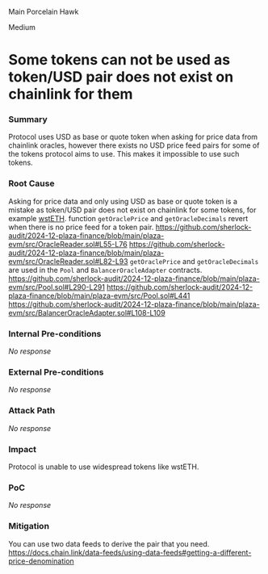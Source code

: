 Main Porcelain Hawk

Medium

# Some tokens can not be used as token/USD pair does not exist on chainlink for them

### Summary

Protocol uses USD as base or quote token when asking for price data from chainlink oracles, however there exists no USD price feed pairs for some of the tokens protocol aims to use. This makes it impossible to use such tokens.

### Root Cause

Asking for price data and only using USD as base or quote token is a mistake as token/USD pair does not exist on chainlink for some tokens, for example [wstETH](https://docs.chain.link/data-feeds/price-feeds/addresses?network=base&page=1&search=wsteth#base-mainnet).
function `getOraclePrice` and `getOracleDecimals` revert when there is no price feed for a token pair.
https://github.com/sherlock-audit/2024-12-plaza-finance/blob/main/plaza-evm/src/OracleReader.sol#L55-L76
https://github.com/sherlock-audit/2024-12-plaza-finance/blob/main/plaza-evm/src/OracleReader.sol#L82-L93
`getOraclePrice` and `getOracleDecimals` are used in the `Pool` and `BalancerOracleAdapter` contracts.
https://github.com/sherlock-audit/2024-12-plaza-finance/blob/main/plaza-evm/src/Pool.sol#L290-L291
https://github.com/sherlock-audit/2024-12-plaza-finance/blob/main/plaza-evm/src/Pool.sol#L441
https://github.com/sherlock-audit/2024-12-plaza-finance/blob/main/plaza-evm/src/BalancerOracleAdapter.sol#L108-L109

### Internal Pre-conditions

_No response_

### External Pre-conditions

_No response_

### Attack Path

_No response_

### Impact

Protocol is unable to use widespread tokens like wstETH.

### PoC

_No response_

### Mitigation

You can use two data feeds to derive the pair that you need.
https://docs.chain.link/data-feeds/using-data-feeds#getting-a-different-price-denomination